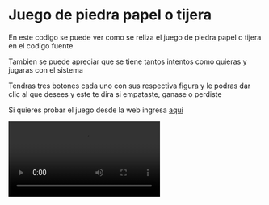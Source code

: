 # Juego de piedra papel o tijera

En este codigo se puede ver como se reliza el juego de piedra papel o tijera en el codigo fuente

Tambien se puede apreciar que se tiene tantos intentos como quieras y jugaras con el sistema

Tendras tres botones cada uno con sus respectiva figura y le podras dar clic al que desees y este te dira si empataste, ganase o perdiste

Si quieres probar el juego desde la web ingresa [aqui](https://juego-piedra-papel-tijera.netlify.app)
 
![piedra, papel, tijera](assents/juego-piedra-papel-tijera.mp4)

